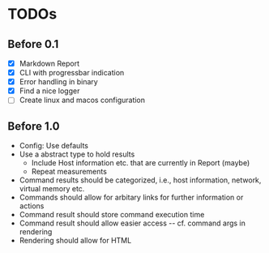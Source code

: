 # TODOs

## Before 0.1

* [x] Markdown Report
* [x] CLI with progressbar indication
* [x] Error handling in binary
* [x] Find a nice logger 
* [ ] Create linux and macos configuration

## Before 1.0

* Config: Use defaults
* Use a abstract type to hold results
    * Include Host information etc. that are currently in Report (maybe)
    * Repeat measurements
* Command results should be categorized, i.e., host information, network, virtual memory etc.
* Commands should allow for arbitary links for further information or actions
* Command result should store command execution time
* Command result should allow easier access -- cf. command args in rendering
* Rendering should allow for HTML


